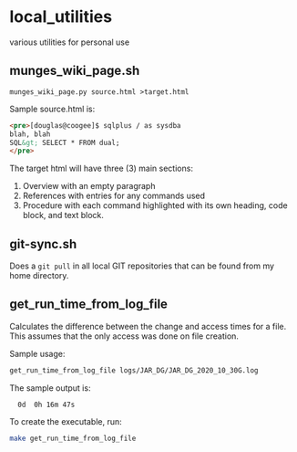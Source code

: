 # local_utilities
various utilities for personal use

## munges_wiki_page.sh

`munges_wiki_page.py source.html >target.html`

Sample source.html is:
```html
<pre>[douglas@coogee]$ sqlplus / as sysdba
blah, blah
SQL&gt; SELECT * FROM dual;
</pre>
```

The target html will have three (3) main sections:
1. Overview with an empty paragraph
1. References with entries for any commands used
1. Procedure with each command highlighted with its own heading, code block, and text block.

## git-sync.sh

Does a `git pull` in all local GIT repositories that can be found from my home directory.

## get_run_time_from_log_file

Calculates the difference between the change and access times for a file. This assumes that the only access was done on file creation.

Sample usage:
```bash
get_run_time_from_log_file logs/JAR_DG/JAR_DG_2020_10_30G.log
```
The sample output is:
```
  0d  0h 16m 47s
```

To create the executable, run:
```bash
make get_run_time_from_log_file
```
